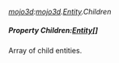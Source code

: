 _[mojo3d](../../modules/mojo3d/mojo3d-module.md):[mojo3d](../../modules/mojo3d/mojo3d-module.md).[Entity](../../modules/mojo3d/mojo3d-entity.md).Children_
##### Property Children:[Entity](../../modules/mojo3d/mojo3d-entity.md)[]
Array of child entities.
